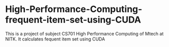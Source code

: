 # High-Performance-Computing-frequent-item-set-using-CUDA
This is a project of subject CS701 High Performance Computing of Mtech at NITK. It calculates fequent item set using CUDA
